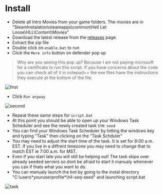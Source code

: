 # Install

- Delete all Intro Movies from your game folders. The movies are in  "SteamInstalation\steamapps\common\Hell Let Loose\HLL\Content\Movies" 
- Download the latest release from the [releases](https://github.com/sbeinart86/HLL-Sequential-Seed/releases) page.
- Extract the zip file
- Double click on `enable.bat` to run
- Click the `More info` button on defender pop up
> Why are you seeing this pop up? Because I am not paying microsoft for a certificate to run this script. If you have concerns about the code you can check all of it in notepad++ the exe files have the instructions they execute at the bottom of the file. 
  
![first](https://github.com/Craven73/hll-seed/assets/50681292/e02530fc-ebca-4e7b-968d-823681db9a2c)

- Click `Run anyway`

![second](https://github.com/Craven73/hll-seed/assets/50681292/bcc3a17d-b388-49db-a4db-46ac89a636a2)

- Repeat these same steps for `script.bat`
- At this point you should be able to open up your Windows Task Scheduler and see the newly created task `SYN seed`
- You can find your Windows Task Scheduler by hitting the windows key and typing "Task" then clicking on the "Task Schduler" 
- You may need to adjust the start time of the task. It is set for 8:00 a.m. EST. If you live in a diffrent timezone you may need to change that to match EST ie 7:00 a.m. for MST.
- Even if you start late you will still be helping out! The task skips over already seeded servers so dont be afraid to start it manualy whenever you can if thats what you want to do.
- You can manualy launch the bot by going to the instal directory "C:\users\*youruserprofile*\hll-seq-seed" and launching script.bat

![task](https://github.com/Craven73/hll-seed/assets/50681292/d57a539e-9eb3-49e5-9e53-5c65ebd34308)
